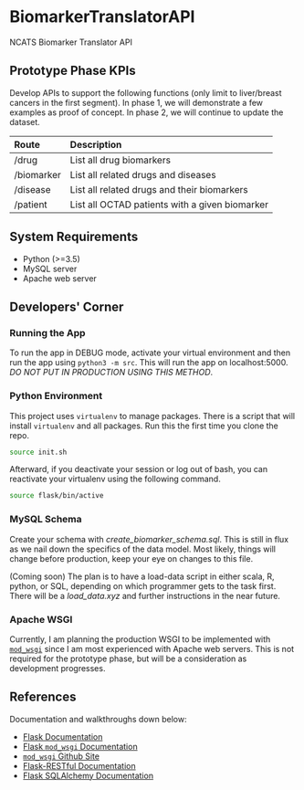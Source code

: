 # BiomarkerTranslatorAPI

NCATS Biomarker Translator API

## Prototype Phase KPIs

Develop APIs to support the following functions (only limit to liver/breast
cancers in the first segment). In phase 1, we will demonstrate a few examples as
proof of concept. In phase 2, we will continue to update the dataset.

| Route                | Description                                     |
|:---------------------|:------------------------------------------------|
| /drug                | List all drug biomarkers                        |
| /biomarker           | List all related drugs and diseases             |
| /disease             | List all related drugs and their biomarkers     |
| /patient             | List all OCTAD patients with a given biomarker  |

## System Requirements

- Python (>=3.5)
- MySQL server
- Apache web server

## Developers' Corner

### Running the App

To run the app in DEBUG mode, activate your virtual environment and
then run the app using `python3 -m src`. This will run the app on
localhost:5000. _DO NOT PUT IN PRODUCTION USING THIS METHOD_.

### Python Environment

This project uses `virtualenv` to manage packages. There is a script that
will install `virtualenv` and all packages. Run this the first time you clone
the repo.

```bash
source init.sh
```

Afterward, if you deactivate your session or log out of bash, you can
reactivate your virtualenv using the following command.

```bash
source flask/bin/active
```

### MySQL Schema

Create your schema with _create_biomarker_schema.sql_. This is still in flux
as we nail down the specifics of the data model. Most likely, things will change
before production, keep your eye on changes to this file.

(Coming soon) The plan is to have a load-data script in either scala, R, python, or SQL, depending
on which programmer gets to the task first. There will be a _load_data.xyz_ and further
instructions in the near future. 

### Apache WSGI

Currently, I am planning the production WSGI to be implemented with
[`mod_wsgi`](https://flask.palletsprojects.com/en/1.1.x/deploying/mod_wsgi/)
since I am most experienced with Apache web servers. This is not required for
the prototype phase, but will be a consideration as development progresses.

## References

Documentation and walkthroughs down below:

- [Flask Documentation](https://flask.palletsprojects.com/en/1.1.x/)
- [Flask `mod_wsgi` Documentation](https://flask.palletsprojects.com/en/1.1.x/deploying/mod_wsgi/)
- [`mod_wsgi` Github Site](https://github.com/GrahamDumpleton/mod_wsgi)
- [Flask-RESTful Documentation](https://flask-restful.readthedocs.io/en/latest/)
- [Flask SQLAlchemy Documentation](https://flask-sqlalchemy.palletsprojects.com/en/2.x/)
